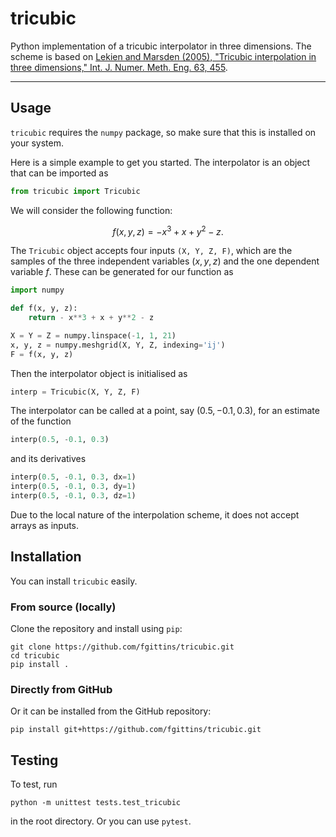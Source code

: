 # tricubic

Python implementation of a tricubic interpolator in three dimensions. The scheme is based on [Lekien and Marsden (2005), "Tricubic interpolation in three dimensions," Int. J. Numer. Meth. Eng. 63, 455](https://doi.org/10.1002/nme.1296).

---

## Usage

`tricubic` requires the `numpy` package, so make sure that this is installed on your system.

Here is a simple example to get you started. The interpolator is an object that can be imported as

```python
from tricubic import Tricubic
```

We will consider the following function:

$$
f(x, y, z) = - x^3 + x + y^2 - z.
$$

The `Tricubic` object accepts four inputs `(X, Y, Z, F)`, which are the samples of the three independent variables $(x, y, z)$ and the one dependent variable $f$. These can be generated for our function as

```python
import numpy

def f(x, y, z):
    return - x**3 + x + y**2 - z

X = Y = Z = numpy.linspace(-1, 1, 21)
x, y, z = numpy.meshgrid(X, Y, Z, indexing='ij')
F = f(x, y, z)
```

Then the interpolator object is initialised as

```python
interp = Tricubic(X, Y, Z, F)
```

The interpolator can be called at a point, say $(0.5, -0.1, 0.3)$, for an estimate of the function

```python
interp(0.5, -0.1, 0.3)
```

and its derivatives

```python
interp(0.5, -0.1, 0.3, dx=1)
interp(0.5, -0.1, 0.3, dy=1)
interp(0.5, -0.1, 0.3, dz=1)
```

Due to the local nature of the interpolation scheme, it does not accept arrays as inputs.

## Installation

You can install `tricubic` easily.

### From source (locally)

Clone the repository and install using `pip`:

```
git clone https://github.com/fgittins/tricubic.git
cd tricubic
pip install .
```

### Directly from GitHub

Or it can be installed from the GitHub repository:

```
pip install git+https://github.com/fgittins/tricubic.git
```

## Testing

To test, run

```
python -m unittest tests.test_tricubic
```

in the root directory. Or you can use `pytest`.
